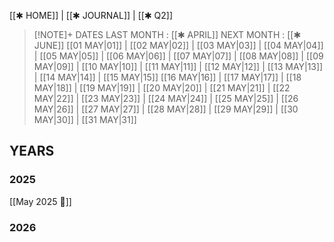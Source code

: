  [[✱ HOME]] | [[✱ JOURNAL]] | [[✱ Q2]]

> [!NOTE]+ DATES
> LAST MONTH : [[✱ APRIL]]
> NEXT MONTH : [[✱ JUNE]]
> [[01 MAY|01]] | [[02 MAY|02]] | [[03 MAY|03]] | [[04 MAY|04]] | [[05 MAY|05]] | [[06 MAY|06]] | [[07 MAY|07]] | [[08 MAY|08]] | [[09 MAY|09]] | [[10 MAY|10]] | [[11 MAY|11]] | [[12 MAY|12]] | [[13 MAY|13]] | [[14 MAY|14]] | [[15 MAY|15]]
> [[16 MAY|16]] | [[17 MAY|17]] | [[18 MAY|18]] | [[19 MAY|19]] | [[20 MAY|20]] | [[21 MAY|21]] | [[22 MAY|22]] | [[23 MAY|23]] | [[24 MAY|24]] | [[25 MAY|25]] | [[26 MAY|26]] | [[27 MAY|27]] | [[28 MAY|28]] | [[29 MAY|29]] | [[30 MAY|30]] | [[31 MAY|31]]
## YEARS
### 2025
[[May 2025 🎯]]
### 2026